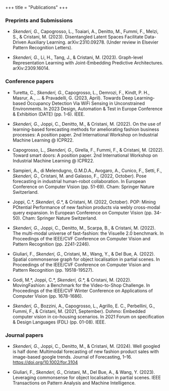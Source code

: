 +++
title = "Publications"
+++

### Preprints and Submissions
- *Skenderi, G.*, Capogrosso, L., Toaiari, A., Denitto, M., Fummi, F., Melzi, S., & Cristani, M. (2023). Disentangled Latent Spaces Facilitate Data-Driven Auxiliary Learning. arXiv:2310.09278. (Under review in Elsevier Pattern Recognition Letters).

- *Skenderi, G.*, Li, H., Tang, J., & Cristani, M. (2023). Graph-level Representation Learning with Joint-Embedding Predictive Architectures. arXiv:2309.16014.

### Conference papers
- Turetta, C., *Skenderi, G.*, Capogrosso, L., Demrozi, F., Kindt, P. H., Masrur, A., ... & Pravadelli, G. (2023, April). Towards Deep Learning-based Occupancy Detection Via WiFi Sensing in Unconstrained Environments. In 2023 Design, Automation & Test in Europe Conference & Exhibition (DATE) (pp. 1-6). IEEE.

- *Skenderi, G.*, Joppi, C., Denitto, M., \& Cristani, M. (2022). On the use of learning-based forecasting methods for ameliorating fashion business processes: A position paper. 2nd International Workshop on Industrial Machine Learning @ ICPR22.

- Capogrosso, L., *Skenderi, G.*, Girella, F., Fummi, F., \& Cristani, M. (2022). Toward smart doors: A position paper. 2nd International Workshop on Industrial Machine Learning @ ICPR22.

- Sampieri, A., di Melendugno, G.M.D.A., Avogaro, A., Cunico, F., Setti, F., *Skenderi, G.*, Cristani, M. and Galasso, F., (2022, October). Pose forecasting in industrial human-robot collaboration. In European Conference on Computer Vision (pp. 51-69). Cham: Springer Nature Switzerland.

- Joppi, C.\*, *Skenderi, G.*\*, & Cristani, M. (2022, October). POP: Mining POtential Performance of new fashion products via webly cross-modal query expansion. In European Conference on Computer Vision (pp. 34-50). Cham: Springer Nature Switzerland.

- *Skenderi, G.*, Joppi, C., Denitto, M., Scarpa, B., & Cristani, M. (2022). The multi-modal universe of fast-fashion: the Visuelle 2.0 benchmark. In Proceedings of the IEEE/CVF Conference on Computer Vision and Pattern Recognition (pp. 2241-2246).

- Giuliari, F., *Skenderi, G.*, Cristani, M., Wang, Y., & Del Bue, A. (2022). Spatial commonsense graph for object localisation in partial scenes. In Proceedings of the IEEE/CVF Conference on Computer Vision and Pattern Recognition (pp. 19518-19527).

- Godi, M.\*, Joppi, C.\*, *Skenderi, G.*\*, & Cristani, M. (2022). MovingFashion: a Benchmark for the Video-to-Shop Challenge. In Proceedings of the IEEE/CVF Winter Conference on Applications of Computer Vision (pp. 1678-1686).

- *Skenderi, G.*, Bozzini, A., Capogrosso, L., Agrillo, E. C., Perbellini, G., Fummi, F., & Cristani, M. (2021, September). Dohmo: Embedded computer vision in co-housing scenarios. In 2021 Forum on specification & Design Languages (FDL) (pp. 01-08). IEEE.

### Journal papers
-  *Skenderi, G.*, Joppi, C., Denitto, M., & Cristani, M. (2024). Well googled is half done: Multimodal forecasting of new fashion product sales with image-based google trends. Journal of Forecasting, 1–16. https://doi.org/10.1002/for.3104

- Giuliari, F., *Skenderi, G.*, Cristani, M., Del Bue, A., & Wang, Y. (2023). Leveraging commonsense for object localisation in partial scenes. IEEE Transactions on Pattern Analysis and Machine Intelligence.
